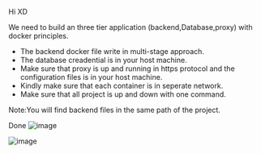 Hi XD

We need to build an three tier application (backend,Database,proxy) with docker principles.

- The backend docker file write in multi-stage approach.
- The database creadential is in your host machine.
- Make sure that proxy is up and running in https protocol and the configuration files is in your host machine.
- Kindly make sure that each container is in seperate network.
- Make sure that all project is up and down with one command.

Note:You will find backend files in the same path of the project.



Done 
![image](https://github.com/user-attachments/assets/0c21bd5e-54e3-48d1-8059-0b27ad4303e5)


![image](https://github.com/user-attachments/assets/969300f3-755b-498b-a8eb-bb0a74bd1740)
